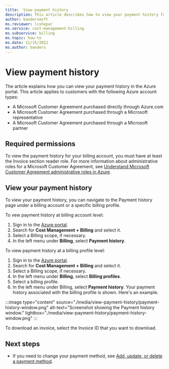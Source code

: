 ```yaml
---
title:  View payment history
description: This article describes how to view your payment history for a Microsoft Customer Agreement.
author: bandersmsft
ms.reviewer: lishepar
ms.service: cost-management-billing
ms.subservice: billing
ms.topic: how-to
ms.date: 11/15/2022
ms.author: banders
---
```


# View payment history

The article explains how you can view your payment history in the Azure portal. This article applies to customers with the following Azure account types:

- A Microsoft Customer Agreement purchased directly through Azure.com
- A Microsoft Customer Agreement purchased through a Microsoft representative
- A Microsoft Customer Agreement purchased through a Microsoft partner

## Required permissions

To view the payment history for your billing account, you must have at least the Invoice section reader role. For more information about administrative roles for a Microsoft Customer Agreement, see [Understand Microsoft Customer Agreement administrative roles in Azure](understand-mca-roles.md).

## View your payment history

To view your payment history, you can navigate to the Payment history page under a billing account or a specific billing profile.

To vew payment history at billing account level:
1. Sign in to the [Azure portal](https://portal.azure.com).
2. Search for **Cost Management + Billing** and select it.
3. Select a Billing scope, if necessary.
4. In the left menu under **Billing**, select **Payment history**.

To view payment history at a billing profile level:

1. Sign in to the [Azure portal](https://portal.azure.com).
2. Search for **Cost Management + Billing** and select it.
3. Select a Billing scope, if necessary.
4. In the left menu under **Billing**, select **Billing profiles**.
5. Select a billing profile.
6. In the left menu under Billing, select **Payment history**. Your payment history associated with the billing profile is shown. Here's an example.

:::image type="content" source="./media/view-payment-history/payment-history-window.png" alt-text="Screenshot showing the Payment history window." lightbox="./media/view-payment-history/payment-history-window.png" :::

To download an invoice, select the Invoice ID that you want to download.

## Next steps

- If you need to change your payment method, see [Add, update, or delete a payment method](change-credit-card.md).
